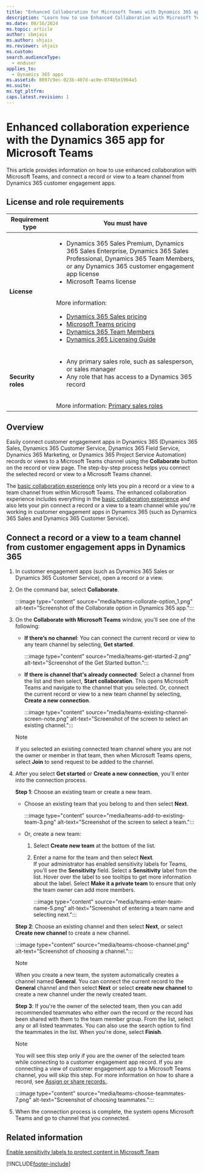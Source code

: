 ```yaml
---
title: "Enhanced Collaboration for Microsoft Teams with Dynamics 365 app"
description: "Learn how to use Enhanced Collaboration with Microsoft Teams, and connect a record or view to a team channel from Dynamics 365 customer engagement apps."
ms.date: 08/16/2024
ms.topic: article
author: sbmjais
ms.author: shjais
ms.reviewer: shjais 
ms.custom: 
search.audienceType: 
  - enduser
applies_to: 
  - Dynamics 365 apps
ms.assetid: 8097c9ec-023b-407d-ac0e-074b5e1964a5
ms.suite: 
ms.tgt_pltfrm: 
caps.latest.revision: 1
---
```


# Enhanced collaboration experience with the Dynamics 365 app for Microsoft Teams

This article provides information on how to use enhanced collaboration with Microsoft Teams, and connect a record or view to a team channel from Dynamics 365 customer engagement apps.

## License and role requirements

| Requirement type | You must have |
|-----------------------|---------|
| **License** | <ul><li>Dynamics 365 Sales Premium, Dynamics 365 Sales Enterprise, Dynamics 365 Sales Professional, Dynamics 365 Team Members, or any Dynamics 365 customer engagement app license</li> <li>Microsoft Teams license</li></ul>  <br>More information: <ul><li>[Dynamics 365 Sales pricing](https://dynamics.microsoft.com/sales/pricing/)</li><li>[Microsoft Teams pricing](https://www.microsoft.com/microsoft-teams/compare-microsoft-teams-options?activetab=pivot:primaryr2&rtc=1)</li><li>[Dynamics 365 Team Members](/dynamics365/get-started/team-members-license)</li><li>[Dynamics 365 Licensing Guide](https://go.microsoft.com/fwlink/?LinkId=866544&clcid=0x409)</li></ul> |
| **Security roles** | <ul><li>Any primary sales role, such as salesperson, or sales manager</li><li>Any role that has access to a Dynamics 365 record</li></ul> <br>  More information: [Primary sales roles](../security-roles-for-sales.md#primary-sales-roles)|

## Overview

Easily connect customer engagement apps in Dynamics 365 (Dynamics 365 Sales, Dynamics 365 Customer Service, Dynamics 365 Field Service, Dynamics 365 Marketing, or Dynamics 365 Project Service Automation) records or views to a Microsoft Teams channel using the **Collaborate** button on the record or view page. The step-by-step process helps you connect the selected record or view to a Microsoft Teams channel.

The [basic collaboration experience](teams-collaboration.md) only lets you pin a record or a view to a team channel from within Microsoft Teams. The enhanced collaboration experience includes everything in the [basic collaboration experience](teams-collaboration.md) and also lets your pin connect a record or a view to a team channel while you're working in customer engagement apps in Dynamics 365 (such as Dynamics 365 Sales and Dynamics 365 Customer Service). 

## Connect a record or a view to a team channel from customer engagement apps in Dynamics 365

1. In customer engagement apps (such as Dynamics 365 Sales or Dynamics 365 Customer Service), open a record or a view.
2. On the command bar, select **Collaborate**.

    :::image type="content" source="media/teams-collorate-option_1.png" alt-text="Screenshot of the Collaborate option in Dynamics 365 app.":::

3. On the **Collaborate with Microsoft Teams** window, you'll see one of the following: 
    - **If there’s no channel**: You can connect the current record or view to any team channel by selecting, **Get started**.

        :::image type="content" source="media/teams-get-started-2.png" alt-text="Screenshot of the Get Started button.":::

    - **If there is channel that's already connected**: Select a channel from the list and then select, **Start collaboration**. This opens Microsoft Teams and navigate to the channel that you selected. Or, connect the current record or view to a new team channel by selecting, **Create a new connection**.

        :::image type="content" source="media/teams-existing-channel-screen-note.png" alt-text="Screenshot of the screen to select an existing channel.":::

     > [!NOTE]
     >  If you selected an existing connected team channel where you are not the owner or member in that team, then when Microsoft Teams opens, select **Join** to send request to be added to the channel. 

4. After you select **Get started** or **Create a new connection**, you'll enter into the connection process. 

   **Step 1**: Choose an existing team or create a new team.
   
   - Choose an existing team that you belong to and then select **Next**.

      :::image type="content" source="media/teams-add-to-existing-team-3.png" alt-text="Screenshot of the screen to select a team.":::

   - Or, create a new team:  

        1. Select **Create new team** at the bottom of the list.

        2. Enter a name for the team and then select **Next**. </br>
           If your administrator has enabled sensitivity labels for Teams, you'll see the **Sensitivity** field. Select a **Sensitivity** label from the list. Hover over the label to see tooltips to get more information about the label. Select **Make it a private  team** to ensure that only the team owner can add more members.  
                
            :::image type="content" source="media/teams-enter-team-name-5.png" alt-text="Screenshot of entering a team name and selecting next.":::


   **Step 2**: Choose an existing channel and then select **Next**, or select **Create new channel** to create a new channel.

      :::image type="content" source="media/teams-choose-channel.png" alt-text="Screenshot of choosing a channel.":::

      > [!NOTE]
      > When you create a new team, the system automatically creates a channel named **General**. You can connect the current record to the **General** channel and then select **Next** or select **create new channel** to create a new channel under the newly created team.

   **Step 3**: If you're the owner of the selected team, then you can add recommended teammates who either own the record or the record has been shared with them to the team member group. From the list, select any or all listed teammates. You can also use the search option to find the teammates in the list. When you're done, select **Finish**.

   > [!NOTE]
   > You will see this step only if you are the owner of the selected team while connecting to a customer engagement app record. If you are connecting a view of customer engagement app to a Microsoft Teams channel, you will skip this step. For more information on how to share a record, see [Assign or share records.](/powerapps/user/assign-or-share-records).

    :::image type="content" source="media/teams-choose-teammates-7.png" alt-text="Screenshot of choosing teammates.":::

5. When the connection process is complete, the system opens Microsoft Teams and go to channel that you connected.

## Related information

[Enable sensitivity labels to protect content in Microsoft Team](sensitivity-labels.md)


[!INCLUDE[footer-include](../../includes/footer-banner.md)]

